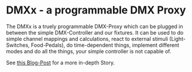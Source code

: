 DMXx - a programmable DMX Proxy
===============================

The DMXx is a truely programmable DMX-Proxy which can be plugged in between the simple DMX-Controller and our fixtures. It can be used to do simple channel mappings and calculations, react to external stimuli (Light-Switches, Food-Pedals), do time-dependent things, implement different modes and do all the things, your simple controller is not capable of.

See [this Blog-Post](https://blog.mazdermind.de/2018/08/26/dmxx-a-programmable-dmx-proxy/) for a more in-depth Story.
